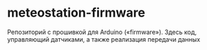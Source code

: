 # meteostation-firmware
Репозиторий с прошивкой для Arduino («firmware»). Здесь код, управляющий датчиками,  а также реализация передачи данных
